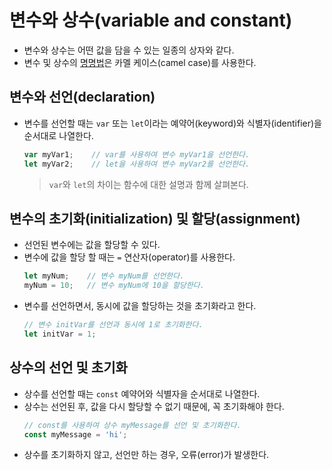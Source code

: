 # 변수와 상수(variable and constant)

- 변수와 상수는 어떤 값을 담을 수 있는 일종의 상자와 같다.
- 변수 및 상수의 [명명법](../../../../cs/convention/naming.md)은 카멜 케이스(camel case)를 사용한다.

## 변수와 선언(declaration)

- 변수를 선언할 때는 `var` 또는 `let`이라는 예약어(keyword)와 식별자(identifier)을 순서대로 나열한다.
  ```js
  var myVar1;    // var를 사용하여 변수 myVar1을 선언한다.
  let myVar2;    // let을 사용하여 변수 myVar2를 선언한다.
  ```
  > `var`와 `let`의 차이는 함수에 대한 설명과 함께 살펴본다.

## 변수의 초기화(initialization) 및 할당(assignment)

- 선언된 변수에는 값을 할당할 수 있다.
- 변수에 값을 할당 할 때는 `=` 연산자(operator)를 사용한다.
  ```js
  let myNum;    // 변수 myNum를 선언한다.
  myNum = 10;   // 변수 myNum에 10을 할당한다.
  ```
- 변수를 선언하면서, 동시에 값을 할당하는 것을 초기화라고 한다.
  ```js
  // 변수 initVar를 선언과 동시에 1로 초기화한다.
  let initVar = 1;
  ```

## 상수의 선언 및 초기화

- 상수를 선언할 때는 `const` 예약어와 식별자을 순서대로 나열한다.
- 상수는 선언된 후, 값을 다시 할당할 수 없기 때문에, 꼭 초기화해야 한다.
  ```js
  // const를 사용하여 상수 myMessage를 선언 및 초기화한다.
  const myMessage = 'hi';
  ```
- 상수를 초기화하지 않고, 선언만 하는 경우, 오류(error)가 발생한다.
